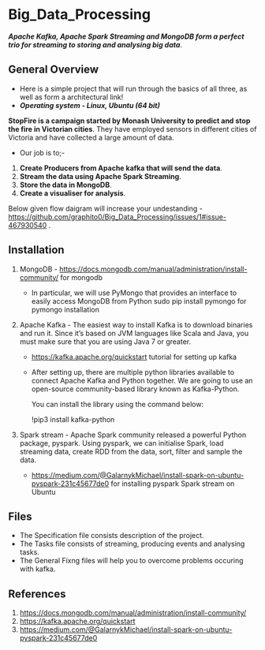 # Big_Data_Processing
***Apache Kafka,  Apache Spark Streaming and MongoDB form a perfect trio for streaming to storing and analysing big data***.

## General Overview
   - Here is a simple project that will run through the basics of all three, as well as form a architectural link!
   - ***Operating system - Linux, Ubuntu (64 bit)***

**StopFire is a campaign started by Monash University to predict and stop the fire in Victorian cities**.
They have employed sensors in different cities of Victoria and have collected a large amount of data.
   - Our job is to;-
1. **Create Producers from Apache kafka that will send the data**.
2. **Stream the data using Apache Spark Streaming**.
3. **Store the data in MongoDB**.
4. **Create a visualiser for analysis**.

Below given flow daigram will increase your undestanding -
https://github.com/graphito0/Big_Data_Processing/issues/1#issue-467930540 .


## Installation

1. MongoDB - https://docs.mongodb.com/manual/administration/install-community/ for mongodb

   - In particular, we will use PyMongo that provides an interface to easily access MongoDB from Python
     sudo pip install pymongo for pymongo installation
 
2. Apache Kafka - The easiest way to install Kafka is to download binaries and run it. Since it’s based on JVM languages like Scala and Java, you must make sure that you are using Java 7 or greater.

   - https://kafka.apache.org/quickstart tutorial for setting up kafka
   
   - After setting up, there are multiple python libraries available to connect Apache Kafka and Python together.
     We are going to use an open-source community-based library known as Kafka-Python.

     You can install the library using the command below:

     !pip3 install kafka-python
     
3. Spark stream - Apache Spark community released a powerful Python package, pyspark. Using pyspark, we can initialise Spark, load streaming data, create RDD from the data, sort, filter and sample the data.
    - https://medium.com/@GalarnykMichael/install-spark-on-ubuntu-pyspark-231c45677de0 for installing pyspark Spark stream on Ubuntu


## Files

- The Specification file consists description of the project.
- The Tasks file consists of streaming, producing events and analysing tasks.
- The General Fixng files will help you to overcome problems occuring with kafka.

## References

1. https://docs.mongodb.com/manual/administration/install-community/
2. https://kafka.apache.org/quickstart
3. https://medium.com/@GalarnykMichael/install-spark-on-ubuntu-pyspark-231c45677de0




